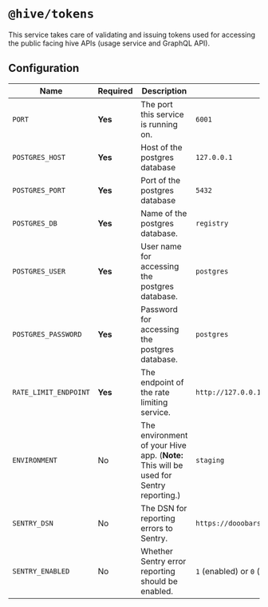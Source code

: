 # `@hive/tokens`

This service takes care of validating and issuing tokens used for accessing the public facing hive APIs (usage service and GraphQL API).

## Configuration

| Name                  | Required | Description                                                                           | Example Value                                        |
| --------------------- | -------- | ------------------------------------------------------------------------------------- | ---------------------------------------------------- |
| `PORT`                | **Yes**  | The port this service is running on.                                                  | `6001`                                               |
| `POSTGRES_HOST`       | **Yes**  | Host of the postgres database                                                         | `127.0.0.1`                                          |
| `POSTGRES_PORT`       | **Yes**  | Port of the postgres database                                                         | `5432`                                               |
| `POSTGRES_DB`         | **Yes**  | Name of the postgres database.                                                        | `registry`                                           |
| `POSTGRES_USER`       | **Yes**  | User name for accessing the postgres database.                                        | `postgres`                                           |
| `POSTGRES_PASSWORD`   | **Yes**  | Password for accessing the postgres database.                                         | `postgres`                                           |
| `RATE_LIMIT_ENDPOINT` | **Yes**  | The endpoint of the rate limiting service.                                            | `http://127.0.0.1:4012`                              |
| `ENVIRONMENT`         | No       | The environment of your Hive app. (**Note:** This will be used for Sentry reporting.) | `staging`                                            |
| `SENTRY_DSN`          | No       | The DSN for reporting errors to Sentry.                                               | `https://dooobars@o557896.ingest.sentry.io/12121212` |
| `SENTRY_ENABLED`      | No       | Whether Sentry error reporting should be enabled.                                     | `1` (enabled) or `0` (disabled)                      |

